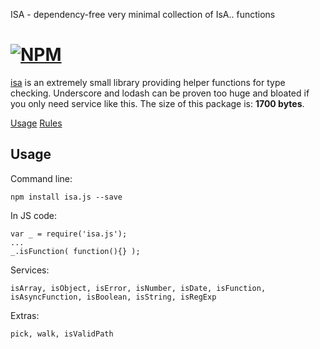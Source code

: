 ISA - dependency-free very minimal collection of IsA.. functions

[![NPM](https://nodei.co/npm/isa.png)](https://nodei.co/npm/isa/)
========

[isa](https://github.com/imrefazekas/isa) is an extremely small library providing helper functions for type checking.
Underscore and lodash can be proven too huge and bloated if you only need service like this.
The size of this package is: __1700 bytes__.

[Usage](#usage)
[Rules](#rules)


## Usage

Command line:

	npm install isa.js --save

In JS code:

	var _ = require('isa.js');
	...
	_.isFunction( function(){} );

Services:

	isArray, isObject, isError, isNumber, isDate, isFunction, isAsyncFunction, isBoolean, isString, isRegExp

Extras:

	pick, walk, isValidPath
